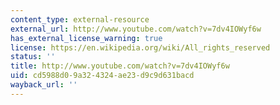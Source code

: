 ```yaml
---
content_type: external-resource
external_url: http://www.youtube.com/watch?v=7dv4IOWyf6w
has_external_license_warning: true
license: https://en.wikipedia.org/wiki/All_rights_reserved
status: ''
title: http://www.youtube.com/watch?v=7dv4IOWyf6w
uid: cd5988d0-9a32-4324-ae23-d9c9d631bacd
wayback_url: ''
---
```

